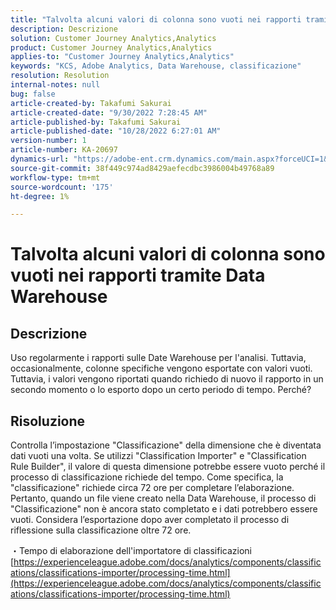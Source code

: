```yaml
---
title: "Talvolta alcuni valori di colonna sono vuoti nei rapporti tramite Data Warehouse"
description: Descrizione
solution: Customer Journey Analytics,Analytics
product: Customer Journey Analytics,Analytics
applies-to: "Customer Journey Analytics,Analytics"
keywords: "KCS, Adobe Analytics, Data Warehouse, classificazione"
resolution: Resolution
internal-notes: null
bug: false
article-created-by: Takafumi Sakurai
article-created-date: "9/30/2022 7:28:45 AM"
article-published-by: Takafumi Sakurai
article-published-date: "10/28/2022 6:27:01 AM"
version-number: 1
article-number: KA-20697
dynamics-url: "https://adobe-ent.crm.dynamics.com/main.aspx?forceUCI=1&pagetype=entityrecord&etn=knowledgearticle&id=fe7f0b83-9140-ed11-9db1-0022480868ff"
source-git-commit: 38f449c974ad8429aefecdbc3986004b49768a89
workflow-type: tm+mt
source-wordcount: '175'
ht-degree: 1%

---
```


# Talvolta alcuni valori di colonna sono vuoti nei rapporti tramite Data Warehouse

## Descrizione

Uso regolarmente i rapporti sulle Date Warehouse per l&#39;analisi. Tuttavia, occasionalmente, colonne specifiche vengono esportate con valori vuoti. Tuttavia, i valori vengono riportati quando richiedo di nuovo il rapporto in un secondo momento o lo esporto dopo un certo periodo di tempo. Perché?

## Risoluzione


Controlla l’impostazione &quot;Classificazione&quot; della dimensione che è diventata dati vuoti una volta. Se utilizzi &quot;Classification Importer&quot; e &quot;Classification Rule Builder&quot;, il valore di questa dimensione potrebbe essere vuoto perché il processo di classificazione richiede del tempo. Come specifica, la &quot;classificazione&quot; richiede circa 72 ore per completare l’elaborazione. Pertanto, quando un file viene creato nella Data Warehouse, il processo di &quot;Classificazione&quot; non è ancora stato completato e i dati potrebbero essere vuoti. Considera l’esportazione dopo aver completato il processo di riflessione sulla classificazione oltre 72 ore.

・Tempo di elaborazione dell&#39;importatore di classificazioni
[https://experienceleague.adobe.com/docs/analytics/components/classifications/classifications-importer/processing-time.html](https://experienceleague.adobe.com/docs/analytics/components/classifications/classifications-importer/processing-time.html)
